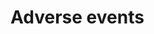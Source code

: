 
<!--- 
This report include a division in the report, i.e. an extra chapter, section, subsection title.

Input parameters:
 
* Report-specific
- reportTitle: string with report title
- reportTitleLevel (optional): integer with level of the report title, 1 for chapter, 2 for section, ...
- content (optional): text with content to include in this report
-->









# Adverse events


